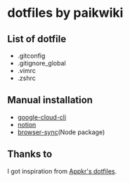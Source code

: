 # dotfiles by paikwiki

## List of dotfile

- .gitconfig
- .gitignore_global
- .vimrc
- .zshrc

## Manual installation

- [google-cloud-cli](https://cloud.google.com/sdk/docs/install?hl=ko)
- [notion](https://www.notion.so/ko/desktop)
- [browser-sync](https://browsersync.io/)(Node package)

## Thanks to

I got inspiration from [Appkr's dotfiles](https://github.com/appkr/dotfiles).
